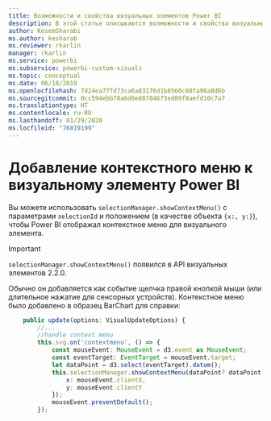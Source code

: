 ```yaml
---
title: Возможности и свойства визуальных элементов Power BI
description: В этой статье описываются возможности и свойства визуальных элементов Power BI.
author: KesemSharabi
ms.author: kesharab
ms.reviewer: rkarlin
manager: rkarlin
ms.service: powerbi
ms.subservice: powerbi-custom-visuals
ms.topic: conceptual
ms.date: 06/18/2019
ms.openlocfilehash: 7d24ea77fd73ca6a83176d1b8560c88fa98a8d6b
ms.sourcegitcommit: 0cc594ebb78a6d0e88784673ed09f8aefd10c7a7
ms.translationtype: HT
ms.contentlocale: ru-RU
ms.lasthandoff: 01/29/2020
ms.locfileid: "76819199"
---
```

# <a name="add-context-menu-to-power-bi-visual"></a>Добавление контекстного меню к визуальному элементу Power BI

Вы можете использовать `selectionManager.showContextMenu()` с параметрами `selectionId` и положением (в качестве объекта `{x:, y:}`), чтобы Power BI отображал контекстное меню для визуального элемента.

> [!IMPORTANT]
> `selectionManager.showContextMenu()` появился в API визуальных элементов 2.2.0.

Обычно он добавляется как событие щелчка правой кнопкой мыши (или длительное нажатие для сенсорных устройств). Контекстное меню было добавлено в образец BarChart для справки:

```typescript
    public update(options: VisualUpdateOptions) {
        //...
        //handle context menu
        this.svg.on('contextmenu', () => {
            const mouseEvent: MouseEvent = d3.event as MouseEvent;
            const eventTarget: EventTarget = mouseEvent.target;
            let dataPoint = d3.select(eventTarget).datum();
            this.selectionManager.showContextMenu(dataPoint? dataPoint.selectionId : {}, {
                x: mouseEvent.clientX,
                y: mouseEvent.clientY
            });
            mouseEvent.preventDefault();
        });
```
